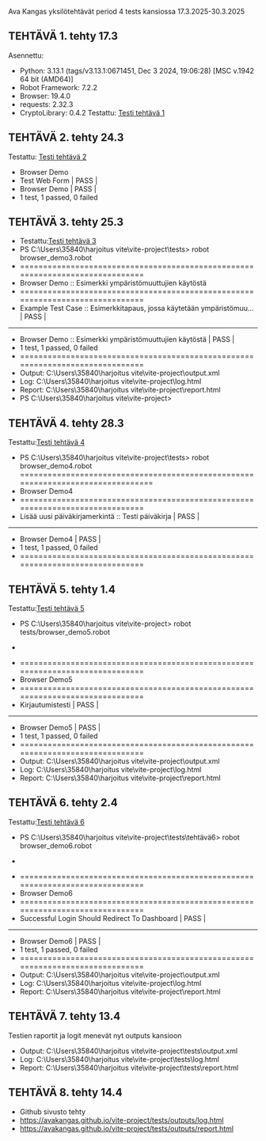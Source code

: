 Ava Kangas yksilötehtävät period 4 tests kansiossa 17.3.2025-30.3.2025

## TEHTÄVÄ 1. tehty 17.3
Asennettu:
- Python: 3.13.1 (tags/v3.13.1:0671451, Dec  3 2024, 19:06:28) [MSC v.1942 64 bit (AMD64)]
- Robot Framework: 7.2.2
- Browser: 19.4.0
- requests: 2.32.3
- CryptoLibrary: 0.4.2
Testattu: [Testi tehtävä 1](.tehtävä1)

## TEHTÄVÄ 2. tehty 24.3
Testattu: [Testi tehtävä 2](.tehtävä2)
- Browser Demo
- Test Web Form                                                         | PASS |
- Browser Demo                                                          | PASS |
- 1 test, 1 passed, 0 failed

## TEHTÄVÄ 3. tehty 25.3
- Testattu:[Testi tehtävä 3](.tehtävä3)
- PS C:\Users\35840\harjoitus vite\vite-project\tests> robot browser_demo3.robot
- ==============================================================================
- Browser Demo :: Esimerkki ympäristömuuttujien käytöstä
- ==============================================================================
- Example Test Case :: Esimerkkitapaus, jossa käytetään ympäristömuu... | PASS |
- ------------------------------------------------------------------------------
- Browser Demo :: Esimerkki ympäristömuuttujien käytöstä                | PASS |
- 1 test, 1 passed, 0 failed
- ==============================================================================
- Output:  C:\Users\35840\harjoitus vite\vite-project\output.xml
- Log:     C:\Users\35840\harjoitus vite\vite-project\log.html
- Report:  C:\Users\35840\harjoitus vite\vite-project\report.html
- PS C:\Users\35840\harjoitus vite\vite-project> 

## TEHTÄVÄ 4. tehty 28.3
Testattu:[Testi tehtävä 4](.tehtävä4) 
- PS C:\Users\35840\harjoitus vite\vite-project\tests> robot browser_demo4.robot
================================================================================
- Browser Demo4
- ==============================================================================
- Lisää uusi päiväkirjamerkintä :: Testi päiväkirja                       | PASS |
- ------------------------------------------------------------------------------
- Browser Demo4                                                           | PASS |
- 1 test, 1 passed, 0 failed
- ==============================================================================

## TEHTÄVÄ 5. tehty 1.4
Testattu:[Testi tehtävä 5](.tehtävä5) 
- PS C:\Users\35840\harjoitus vite\vite-project> robot tests/browser_demo5.robot
- >>
- ==============================================================================  
- Browser Demo5  
- ==============================================================================  
- Kirjautumistesti                                                      | PASS |  
- ------------------------------------------------------------------------------  
- Browser Demo5                                                         | PASS |  
- 1 test, 1 passed, 0 failed  
- ==============================================================================  
- Output:  C:\Users\35840\harjoitus vite\vite-project\output.xml  
- Log:     C:\Users\35840\harjoitus vite\vite-project\log.html  
- Report:  C:\Users\35840\harjoitus vite\vite-project\report.html  

## TEHTÄVÄ 6. tehty 2.4
Testattu:[Testi tehtävä 6](.tehtävä6)
- PS C:\Users\35840\harjoitus vite\vite-project\tests\tehtävä6> robot browser_demo6.robot
- >>
- ==============================================================================
- Browser Demo6
- ==============================================================================
- Successful Login Should Redirect To Dashboard                          | PASS |
- ------------------------------------------------------------------------------
- Browser Demo6                                                          | PASS |
- 1 test, 1 passed, 0 failed
- ==============================================================================
- Output:  C:\Users\35840\harjoitus vite\vite-project\output.xml
- Log:     C:\Users\35840\harjoitus vite\vite-project\log.html
- Report:  C:\Users\35840\harjoitus vite\vite-project\report.html

## TEHTÄVÄ 7. tehty 13.4
Testien raportit ja logit menevät nyt outputs kansioon
- Output:  C:\Users\35840\harjoitus vite\vite-project\tests\output.xml
- Log:     C:\Users\35840\harjoitus vite\vite-project\tests\log.html
- Report:  C:\Users\35840\harjoitus vite\vite-project\tests\report.html

## TEHTÄVÄ 8. tehty 14.4
- Github sivusto tehty 
- https://avakangas.github.io/vite-project/tests/outputs/log.html
- https://avakangas.github.io/vite-project/tests/outputs/report.html
